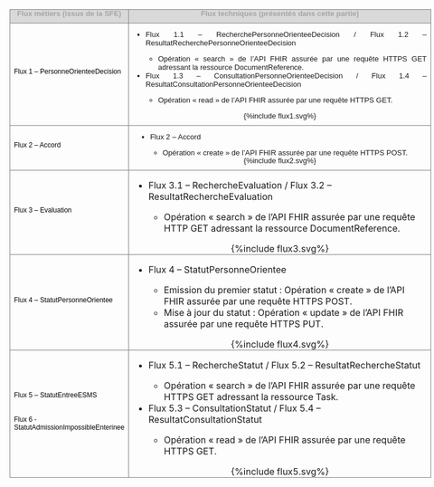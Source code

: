 
<table style="width: 5.6e+2pt;margin-left:-14.6pt;border-collapse:collapse;border:none;">
    <tbody>
        <tr>
            <td style="width:70.9pt;border:solid gray 1.0pt;background:#D9D9D9;padding:0cm 5.4pt 0cm 5.4pt;">
                <p style='margin-top:0cm;margin-right:0cm;margin-bottom:6.0pt;margin-left:0cm;text-align:center;line-height:115%;font-size:13px;font-family:"Arial",sans-serif;'><strong><span style="color:#A5A5A5;">Flux m&eacute;tiers (issus de la SFE)</span></strong></p>
            </td>
            <td style="width:489.05pt;border:solid gray 1.0pt;border-left:none;background:#D9D9D9;padding:0cm 5.4pt 0cm 5.4pt;">
                <p style='margin-top:0cm;margin-right:0cm;margin-bottom:6.0pt;margin-left:0cm;text-align:center;line-height:115%;font-size:13px;font-family:"Arial",sans-serif;'><strong><span style="color:#A5A5A5;">Flux techniques (pr&eacute;sent&eacute;s dans cette partie)</span></strong></p>
            </td>
        </tr>
        <tr>
            <td style="width:70.9pt;border-top:none;border-left:solid gray 1.0pt;border-bottom:none;border-right:solid gray 1.0pt;padding:0cm 5.4pt 0cm 5.4pt;">
                <p style='margin-top:0cm;margin-right:0cm;margin-bottom:6.0pt;margin-left:0cm;text-align:left;line-height:115%;font-size:13px;font-family:"Arial",sans-serif;'><span style="font-size:12px;line-height:115%;color:black;">Flux 1 &ndash; PersonneOrienteeDecision</span></p>
            </td>
            <td style="width:489.05pt;border-top:none;border-left:none;border-bottom:solid gray 1.0pt;border-right:solid gray 1.0pt;padding:0cm 5.4pt 0cm 5.4pt;">
                <div style='margin-top:0cm;margin-right:0cm;margin-bottom:6.0pt;margin-left:0cm;text-align:justify;line-height:115%;font-size:13px;font-family:"Arial",sans-serif;'>
                    <ul>
                        <li>Flux 1.1 &ndash; RecherchePersonneOrienteeDecision / Flux 1.2 &ndash; ResultatRecherchePersonneOrienteeDecision</li>                            
                                <ul>
                                    <li>Op&eacute;ration &laquo;&nbsp;search&nbsp;&raquo; de l&rsquo;API FHIR assur&eacute;e par une requ&ecirc;te HTTPS GET adressant la ressource DocumentReference.</li>
                                </ul>                       
                        <li>Flux 1.3 &ndash; ConsultationPersonneOrienteeDecision / Flux 1.4 &ndash; ResultatConsultationPersonneOrienteeDecision</li>
                                <ul>
                                    <li>Op&eacute;ration &laquo;&nbsp;read&nbsp;&raquo; de l&rsquo;API FHIR assur&eacute;e par une requ&ecirc;te HTTPS GET.</li>
                                </ul>   
                    </ul>
                    <div style="text-align:center;"> {%include flux1.svg%} </div>
                </div>
            </td>
        </tr>
        <tr>
            <td style="width:70.9pt;border:solid gray 1.0pt;padding:0cm 5.4pt 0cm 5.4pt;">
                <p style='margin-top:0cm;margin-right:0cm;margin-bottom:6.0pt;margin-left:0cm;text-align:left;line-height:115%;font-size:13px;font-family:"Arial",sans-serif;'><span style="font-size:12px;line-height:115%;color:black;">Flux 2 &ndash; Accord</span></p>
            </td>
            <td style="width:489.05pt;border-top:none;border-left:none;border-bottom:solid gray 1.0pt;border-right:solid gray 1.0pt;padding:0cm 5.4pt 0cm 5.4pt;">
                <div style='margin-top:0cm;margin-right:0cm;margin-bottom:6.0pt;margin-left:0cm;text-align:justify;line-height:115%;font-size:13px;font-family:"Arial",sans-serif;'>
                    <ul style="margin-bottom:0cm;list-style-type: disc;margin-left:8px;">
                        <li style='margin-top:0cm;margin-right:0cm;margin-bottom:6.0pt;margin-left:0cm;text-align:justify;line-height:115%;font-size:13px;font-family:"Arial",sans-serif;'><span style="line-height:115%;">Flux 2 &ndash; Accord&nbsp;</span></li>
                                <ul>
                                    <li>Op&eacute;ration &laquo;&nbsp;create&nbsp;&raquo; de l&rsquo;API FHIR assur&eacute;e par une requ&ecirc;te HTTPS POST.</li>
                                </ul>                        
                    </ul>
                    <div style="text-align:center;"> {%include flux2.svg%} </div>
                </div>
            </td>
        </tr>
        <tr>
            <td style="width:70.9pt;border:solid gray 1.0pt;border-top:none;padding:0cm 5.4pt 0cm 5.4pt;">
                <p style='margin-top:0cm;margin-right:0cm;margin-bottom:6.0pt;margin-left:0cm;text-align:left;line-height:115%;font-size:13px;font-family:"Arial",sans-serif;'><span style="font-size:12px;line-height:115%;color:black;">Flux 3 &ndash; Evaluation</span></p>
            </td>
            <td style="width:489.05pt;border-top:none;border-left:none;border-bottom:solid gray 1.0pt;border-right:solid gray 1.0pt;padding:0cm 5.4pt 0cm 5.4pt;">
                    <ul>
                        <li>Flux 3.1 &ndash; RechercheEvaluation / Flux 3.2 &ndash; ResultatRechercheEvaluation</li>
                            <ul>
                            <li>Op&eacute;ration &laquo;&nbsp;search&nbsp;&raquo; de l&rsquo;API FHIR assur&eacute;e par une requ&ecirc;te HTTP GET adressant la ressource DocumentReference.</li>
                            </ul> 
                    </ul>
                    <div style="text-align:center;"> {%include flux3.svg%} </div>
            </td>
        </tr>
        <tr>
            <td style="width:70.9pt;border:solid gray 1.0pt;border-top:none;padding:0cm 5.4pt 0cm 5.4pt;">
                <p style='margin-top:0cm;margin-right:0cm;margin-bottom:6.0pt;margin-left:0cm;text-align:left;line-height:115%;font-size:13px;font-family:"Arial",sans-serif;'><span style="font-size:12px;line-height:115%;color:black;">Flux 4 &ndash; StatutPersonneOrientee</span></p>
            </td>
            <td style="width:489.05pt;border-top:none;border-left:none;border-bottom:solid gray 1.0pt;border-right:solid gray 1.0pt;padding:0cm 5.4pt 0cm 5.4pt;">
                    <ul>
                        <li>Flux 4 &ndash; StatutPersonneOrientee&nbsp;</li>
                                <ul>
                                    <li>Emission du premier statut&nbsp;: Op&eacute;ration &laquo;&nbsp;create&nbsp;&raquo; de l&rsquo;API FHIR assur&eacute;e par une requ&ecirc;te HTTPS POST.</li>
                                    <li>Mise &agrave; jour du statut&nbsp;: Op&eacute;ration &laquo;&nbsp;update&nbsp;&raquo; de l&rsquo;API FHIR assur&eacute;e par une requ&ecirc;te HTTPS PUT.&nbsp;</li>
                                </ul>
                    </ul>
                    <div style="text-align:center;"> {%include flux4.svg%} </div>
            </td>
        </tr>
        <tr>
            <td style="width:70.9pt;border:solid gray 1.0pt;border-top:none;padding:0cm 5.4pt 0cm 5.4pt;">
                <p style='margin-top:0cm;margin-right:0cm;margin-bottom:6.0pt;margin-left:0cm;text-align:left;line-height:115%;font-size:13px;font-family:"Arial",sans-serif;'><span style="font-size:12px;line-height:115%;color:black;">Flux 5 &ndash; StatutEntreeESMS</span></p>
                <p style='margin-top:0cm;margin-right:0cm;margin-bottom:6.0pt;margin-left:0cm;text-align:left;line-height:115%;font-size:13px;font-family:"Arial",sans-serif;'><span style="font-size:12px;line-height:115%;color:black;">&nbsp;</span></p>
                <p style='margin-top:0cm;margin-right:0cm;margin-bottom:6.0pt;margin-left:0cm;text-align:left;line-height:115%;font-size:13px;font-family:"Arial",sans-serif;'><span style="font-size:12px;line-height:115%;color:black;">Flux 6 - StatutAdmissionImpossibleEnterinee</span></p>
            </td>
            <td style="width:489.05pt;border-top:none;border-left:none;border-bottom:solid gray 1.0pt;border-right:solid gray 1.0pt;padding:0cm 5.4pt 0cm 5.4pt;">
                    <ul>
                        <li>Flux 5.1 &ndash; RechercheStatut / Flux 5.2 &ndash; ResultatRechercheStatut</li>
                                <ul>
                                    <li>Op&eacute;ration &laquo;&nbsp;search&nbsp;&raquo; de l&rsquo;API FHIR assur&eacute;e par une requ&ecirc;te HTTPS GET adressant la ressource Task.</li>
                                </ul>
                        <li>Flux 5.3 &ndash; ConsultationStatut / Flux 5.4 &ndash; ResultatConsultationStatut</li>
                                <ul>
                                    <li>Op&eacute;ration &laquo;&nbsp;read&nbsp;&raquo; de l&rsquo;API FHIR assur&eacute;e par une requ&ecirc;te HTTPS GET.</li>
                                </ul> 
                    </ul>
                    <div style="text-align:center;"> {%include flux5.svg%} </div>
            </td>
        </tr>
    </tbody>
</table>